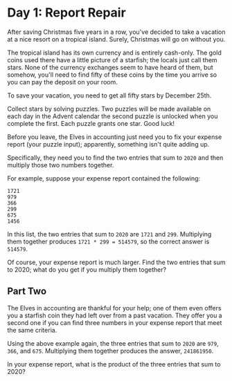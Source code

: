 # Day 1: Report Repair 
After saving Christmas five years in a row, you've decided to take a vacation at a nice resort on a tropical island.
Surely, Christmas will go on without you.

The tropical island has its own currency and is entirely cash-only. The gold coins used there have a little picture
of a starfish; the locals just call them stars. None of the currency exchanges seem to have heard of them, but somehow,
you'll need to find fifty of these coins by the time you arrive so you can pay the deposit on your room.

To save your vacation, you need to get all fifty stars by December 25th.

Collect stars by solving puzzles. Two puzzles will be made available on each day in the Advent calendar
the second puzzle is unlocked when you complete the first. Each puzzle grants one star. Good luck!

Before you leave, the Elves in accounting just need you to fix your expense report (your puzzle input);
apparently, something isn't quite adding up.

Specifically, they need you to find the two entries that sum to `2020` and then multiply those two numbers together.

For example, suppose your expense report contained the following:

```
1721
979
366
299
675
1456
```
In this list, the two entries that sum to `2020` are `1721` and `299`. Multiplying them together produces `1721 * 299 = 514579`,
so the correct answer is `514579`.

Of course, your expense report is much larger. Find the two entries that sum to 2020; what do you get if you multiply
them together?

## Part Two
The Elves in accounting are thankful for your help; one of them even offers you a starfish coin they had left over
from a past vacation. They offer you a second one if you can find three numbers in your expense report that meet
the same criteria.

Using the above example again, the three entries that sum to `2020` are `979`, `366`, and `675`. Multiplying them together
produces the answer, `241861950`.

In your expense report, what is the product of the three entries that sum to 2020?

